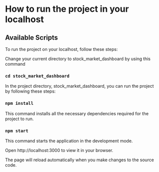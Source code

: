# How to run the project in your localhost

## Available Scripts

To run the project on your localhost, follow these steps:

Change your current directory to stock_market_dashboard by using this command

### `cd stock_market_dashboard`

In the project directory, stock_market_dashboard, you can run the project by following these steps:

### `npm install`

This command installs all the necessary dependencies required for the project to run.

### `npm start`

This command starts the application in the development mode.

Open http://localhost:3000 to view it in your browser.

The page will reload automatically when you make changes to the source code.
